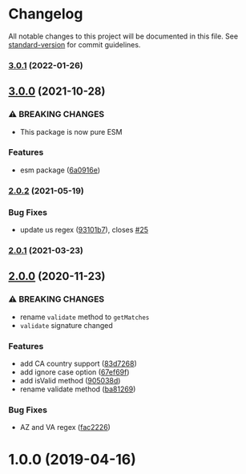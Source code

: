# Changelog

All notable changes to this project will be documented in this file. See [standard-version](https://github.com/conventional-changelog/standard-version) for commit guidelines.

### [3.0.1](https://github.com/justinlettau/driver-license-validator/compare/v3.0.0...v3.0.1) (2022-01-26)

## [3.0.0](https://github.com/justinlettau/driver-license-validator/compare/v2.0.2...v3.0.0) (2021-10-28)


### ⚠ BREAKING CHANGES

* This package is now pure ESM

### Features

* esm package ([6a0916e](https://github.com/justinlettau/driver-license-validator/commit/6a0916ed00cc6a14543385fccff0e5de138242c8))

### [2.0.2](https://github.com/justinlettau/driver-license-validator/compare/v2.0.1...v2.0.2) (2021-05-19)


### Bug Fixes

* update us regex ([93101b7](https://github.com/justinlettau/driver-license-validator/commit/93101b70281e13e2d2df4473a0cf55f4b5609e83)), closes [#25](https://github.com/justinlettau/driver-license-validator/issues/25)

### [2.0.1](https://github.com/justinlettau/driver-license-validator/compare/v2.0.0...v2.0.1) (2021-03-23)

## [2.0.0](https://github.com/justinlettau/driver-license-validator/compare/v1.0.0...v2.0.0) (2020-11-23)


### ⚠ BREAKING CHANGES

* rename `validate` method to `getMatches`
* `validate` signature changed

### Features

* add CA country support ([83d7268](https://github.com/justinlettau/driver-license-validator/commit/83d72685c54df38ec8967f2e80b75eaa430fd86b))
* add ignore case option ([67ef69f](https://github.com/justinlettau/driver-license-validator/commit/67ef69f5c4895bb36ce143aba0800c09b406e3b0))
* add isValid method ([905038d](https://github.com/justinlettau/driver-license-validator/commit/905038d8190eab81a237d55b0bb0faf2d1bdc050))
* rename validate method ([ba81269](https://github.com/justinlettau/driver-license-validator/commit/ba812699fe4f47965b90c4f1b8a65ecfbd6d24ff))


### Bug Fixes

* AZ and VA regex ([fac2226](https://github.com/justinlettau/driver-license-validator/commit/fac222650655c046bd484c0814f6d153dbaa1aef))

# 1.0.0 (2019-04-16)
